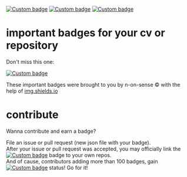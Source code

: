[![Custom badge](https://img.shields.io/endpoint?url=https%3A%2F%2Fraw.githubusercontent.com%2Fn-on-sense%2Fbadges%2Fmaster%2Fjson%2Fn-on-sense.json)](https://github.com/n-on-sense/badges)
[![Custom badge](https://img.shields.io/endpoint?url=https%3A%2F%2Fraw.githubusercontent.com%2Fn-on-sense%2Fbadges%2Fmaster%2Fjson%2Fsatire..json)](https://github.com/n-on-sense/badges)
[![Custom badge](https://img.shields.io/endpoint?url=https%3A%2F%2Fraw.githubusercontent.com%2Fn-on-sense%2Fbadges%2Fmaster%2Fjson%2Fimg.shields.io.json)](https://github.com/n-on-sense/badges)

# important badges for your cv or repository

Don't miss this one:  

[![Custom badge](https://img.shields.io/endpoint?url=https%3A%2F%2Fraw.githubusercontent.com%2Fn-on-sense%2Fbadges%2Fmaster%2Fjson%2Fcomposer-js.json)](https://github.com/n-on-sense/badges)

These important badges were brought to you by n-on-sense &copy; with the help of [img.shields.io](https://img.shields.io)

# contribute

Wanna contribute and earn a badge?

File an issue or pull request (new json file with your badge).  
After your issue or pull request was accepted, you may officially link the [![Custom badge](https://img.shields.io/endpoint?url=https%3A%2F%2Fraw.githubusercontent.com%2Fn-on-sense%2Fbadges%2Fmaster%2Fjson%2Fn-on-sense.contributor.json)](https://github.com/n-on-sense/badges) badge to your own repos.  
And of cause, contributors adding more than 100 badges, gain [![Custom badge](https://img.shields.io/endpoint?url=https%3A%2F%2Fraw.githubusercontent.com%2Fn-on-sense%2Fbadges%2Fmaster%2Fjson%2Fn-on-sense.gold.json)](https://github.com/n-on-sense/badges) status! Go for it!
